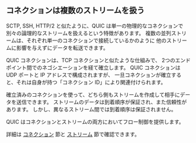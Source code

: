 ## コネクションは複数のストリームを扱う

SCTP, SSH, HTTP/2 と似たように、QUIC は単一の物理的なコネクションで
別々の論理的なストリームを扱えるという特徴があります。
複数の並列ストリームは、それぞれ単一のコネクションで接続しているかのように
他のストリームに影響を与えずにデータを転送できます。

QUIC コネクションは、TCP コネクションと似たような仕組みで、
2つのエンドポイント間でのネゴシエーションを経て確立します。
QUIC コネクションは UDP ポートと IP アドレスで構成されますが、
一旦コネクションが確立すると、それは自身が持つ「コネクション ID」により関連付けられます。

確立済みのコネクションを使って、どちら側もストリームを作成して相手にデータを送信できます。
ストリームのデータは到着順序が保証され、また信頼性があります。
しかし、異なるストリーム間では到着順序は保証されません。

QUIC はコネクションとストリームの両方においてフロー制御を提供します。

詳細は [コネクション](quic-connections.md) 節と
[ストリーム](quic-streams.md) 節で確認できます。
